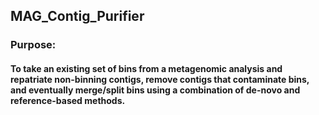 ## MAG_Contig_Purifier

### Purpose:

#### To take an existing set of bins from a metagenomic analysis and repatriate non-binning contigs, remove contigs that contaminate bins, and eventually merge/split bins using a combination of de-novo and reference-based methods.
